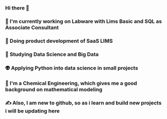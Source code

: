 ### Hi there 👋

<!--
**diogenesfalcade/diogenesfalcade** is a ✨ _special_ ✨ repository because its `README.md` (this file) appears on your GitHub profile.

Here are some ideas to get you started:

- 🔭 I’m currently working on ...
- 🌱 I’m currently learning ...
- 👯 I’m looking to collaborate on ...
- 🤔 I’m looking for help with ...
- 💬 Ask me about ...
- 📫 How to reach me: ...
- 😄 Pronouns: ...
- ⚡ Fun fact: ...
-->
 ### 🔭 I'm currently working on Labware with Lims Basic and SQL as Associate Consultant
 ### 🤔 Doing product development of SaaS LIMS
 ### 🌱 Studying Data Science and Big Data
 ### 👽 Applying Python into data science in small projects
 ### 🤯 I'm a Chemical Engineering, which gives me a good background on mathematical modeling
 
 ### ✍ Also, I am new to github, so as i learn and build new projects i will be updating here
